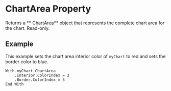 
# ChartArea Property

Returns a  ** [ChartArea](85fcf460-6b2b-142f-ce4a-4a74e9d8efd3.md)** object that represents the complete chart area for the chart. Read-only.


## Example

This example sets the chart area interior color of  `myChart` to red and sets the border color to blue.


```
With myChart.ChartArea 
    .Interior.ColorIndex = 3 
    .Border.ColorIndex = 5 
End With
```

